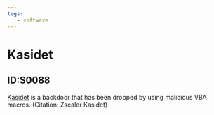 ```yaml
---
tags:
   - software
---
```

# Kasidet
## ID:S0088
[Kasidet](/mitre/software/S0088) is a backdoor that has been dropped by using malicious VBA macros. (Citation: Zscaler Kasidet)
